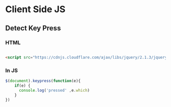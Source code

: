 # Client Side JS

## Detect Key Press

### HTML

``` html

<script src="https://cdnjs.cloudflare.com/ajax/libs/jquery/2.1.3/jquery.min.js"> </script>

```

### In JS

``` js
$(document).keypress(function(e){ 
    if(e) {
      console.log('pressed' ,e.which)
    }
})
```
